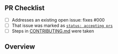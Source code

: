 <!-- 👋 Hi, thanks for sending a PR to console-table-without-index! 📊
Please fill out all fields below and make sure each item is true and [x] checked.
Otherwise we may not be able to review your PR. -->

## PR Checklist

- [ ] Addresses an existing open issue: fixes #000
- [ ] That issue was marked as [`status: accepting prs`](https://github.com/JoshuaKGoldberg/console-table-without-index/issues?q=is%3Aopen+is%3Aissue+label%3A%22status%3A+accepting+prs%22)
- [ ] Steps in [CONTRIBUTING.md](https://github.com/JoshuaKGoldberg/console-table-without-index/blob/main/.github/CONTRIBUTING.md) were taken

## Overview

<!-- Description of what is changed and how the code change does that. -->
